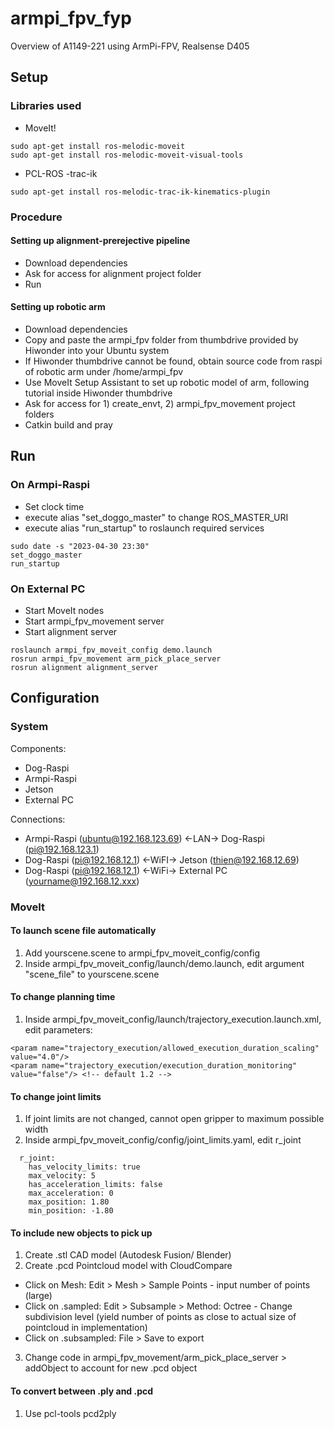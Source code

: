 # armpi_fpv_fyp
Overview of A1149-221 using ArmPi-FPV, Realsense D405

## Setup

### Libraries used
- MoveIt!
```
sudo apt-get install ros-melodic-moveit
sudo apt-get install ros-melodic-moveit-visual-tools
```
- PCL-ROS
-trac-ik
```
sudo apt-get install ros-melodic-trac-ik-kinematics-plugin
```

### Procedure
#### Setting up alignment-prerejective pipeline
- Download dependencies
- Ask for access for alignment project folder
- Run

#### Setting up robotic arm
- Download dependencies
- Copy and paste the armpi_fpv folder from thumbdrive provided by Hiwonder into your Ubuntu system
- If Hiwonder thumbdrive cannot be found, obtain source code from raspi of robotic arm under /home/armpi_fpv
- Use MoveIt Setup Assistant to set up robotic model of arm, following tutorial inside Hiwonder thumbdrive
- Ask for access for 1) create_envt, 2) armpi_fpv_movement project folders
- Catkin build and pray

## Run
### On Armpi-Raspi
- Set clock time
- execute alias "set_doggo_master" to change ROS_MASTER_URI
- execute alias "run_startup" to roslaunch required services
```
sudo date -s "2023-04-30 23:30"
set_doggo_master
run_startup
```

### On External PC
- Start MoveIt nodes
- Start armpi_fpv_movement server
- Start alignment server
```
roslaunch armpi_fpv_moveit_config demo.launch
rosrun armpi_fpv_movement arm_pick_place_server
rosrun alignment alignment_server
```

## Configuration
### System
Components:
- Dog-Raspi
- Armpi-Raspi
- Jetson
- External PC

Connections:
- Armpi-Raspi (ubuntu@192.168.123.69) <-LAN-> Dog-Raspi (pi@192.168.123.1)
- Dog-Raspi (pi@192.168.12.1) <-WiFI-> Jetson (thien@192.168.12.69)
- Dog-Raspi (pi@192.168.12.1) <-WiFi-> External PC (yourname@192.168.12.xxx)

### MoveIt
#### To launch scene file automatically
1. Add yourscene.scene to armpi_fpv_moveit_config/config
2. Inside armpi_fpv_moveit_config/launch/demo.launch, edit argument "scene_file" to yourscene.scene

#### To change planning time
1. Inside armpi_fpv_moveit_config/launch/trajectory_execution.launch.xml, edit parameters:
```
<param name="trajectory_execution/allowed_execution_duration_scaling" value="4.0"/>
<param name="trajectory_execution/execution_duration_monitoring" value="false"/> <!-- default 1.2 -->
```
#### To change joint limits
1. If joint limits are not changed, cannot open gripper to maximum possible width
2. Inside armpi_fpv_moveit_config/config/joint_limits.yaml, edit r_joint
```
  r_joint:
    has_velocity_limits: true
    max_velocity: 5
    has_acceleration_limits: false
    max_acceleration: 0
    max_position: 1.80
    min_position: -1.80
```
#### To include new objects to pick up
1. Create .stl CAD model (Autodesk Fusion/ Blender)
2. Create .pcd Pointcloud model with CloudCompare
  - Click on Mesh: Edit > Mesh > Sample Points - input number of points (large)
  - Click on .sampled: Edit > Subsample > Method: Octree - Change subdivision level (yield number of points as close to actual size of pointcloud in implementation)
  - Click on .subsampled: File > Save to export
3. Change code in armpi_fpv_movement/arm_pick_place_server > addObject to account for new .pcd object

#### To convert between .ply and .pcd
1. Use pcl-tools pcd2ply
